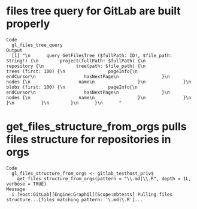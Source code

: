 # files tree query for GitLab are built properly

    Code
      gl_files_tree_query
    Output
      [1] "\n      query GetFilesTree ($fullPath: ID!, $file_path: String!) {\n        project(fullPath: $fullPath) {\n          repository {\n            tree(path: $file_path) {\n              trees (first: 100) {\n                pageInfo{\n                  endCursor\n                  hasNextPage\n                }\n                nodes {\n                  name\n                }\n              }\n              blobs (first: 100) {\n                pageInfo{\n                  endCursor\n                  hasNextPage\n                }\n                nodes {\n                  name\n                }\n              }\n            }\n          }\n        }\n      }\n      "

# get_files_structure_from_orgs pulls files structure for repositories in orgs

    Code
      gl_files_structure_from_orgs <- gitlab_testhost_priv$
        get_files_structure_from_orgs(pattern = "\\.md|\\.R", depth = 1L, verbose = TRUE)
    Message
      i [Host:GitLab][Engine:GraphQl][Scope:mbtests] Pulling files structure...[files matching pattern: '\.md|\.R']...

